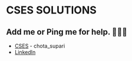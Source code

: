 # CSES SOLUTIONS

## Add me or Ping me for help. 🎉🎉🎉

* [CSES](https://cses.fi) - chota_supari
* [LinkedIn](https://www.linkedin.com/in/ashersuman/)